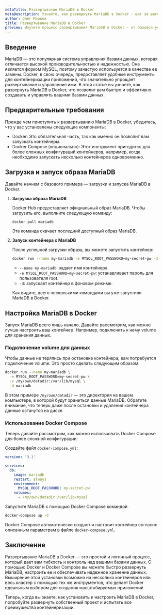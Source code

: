 ```yaml
---
metaTitle: Развертывание MariaDB в Docker
metaDescription: Узнайте, как развернуть MariaDB в Docker - шаг за шагом настройте и запустите свою базу данных для использования в контейнерах
author: Олег Марков
title: Развертывание MariaDB в Docker
preview: Изучите процесс развертывания MariaDB в Docker - от базовой установки до настройки и запуска контейнера с базой данных. Примеры и объяснения помогут вам на каждом этапе
---
```


## Введение

MariaDB — это популярная система управления базами данных, которая отличается высокой производительностью и надежностью. Она является форком MySQL, поэтому зачастую используется в качестве ее замены. Docker, в свою очередь, предоставляет удобные инструменты для контейнеризации приложений, что значительно упрощает развертывание и управление ими. В этой статье вы узнаете, как развернуть MariaDB в Docker, что позволит вам быстро и эффективно создавать и управлять вашими базами данных.

## Предварительные требования

Прежде чем приступить к развертыванию MariaDB в Docker, убедитесь, что у вас установлены следующие компоненты:

- Docker: Это обязательная часть, так как именно он позволит вам запускать контейнеры.
- Docker Compose (опционально): Этот инструмент пригодится для более сложных конфигураций контейнеров, например, когда необходимо запускать несколько контейнеров одновременно.

## Загрузка и запуск образа MariaDB

Давайте начнем с базового примера — загрузки и запуска MariaDB в Docker.

1. **Загрузка образа MariaDB**

   Docker Hub предоставляет официальный образ MariaDB. Чтобы загрузить его, выполните следующую команду:

   ```bash
   docker pull mariadb
   ```

   Эта команда скачает последний доступный образ MariaDB.

2. **Запуск контейнера с MariaDB**

   После успешной загрузки образа, вы можете запустить контейнер:

   ```bash
   docker run --name my-mariadb -e MYSQL_ROOT_PASSWORD=my-secret-pw -d mariadb
   ```

   - `--name my-mariadb`: задает имя контейнера.
   - `-e MYSQL_ROOT_PASSWORD=my-secret-pw`: устанавливает пароль для пользователя root.
   - `-d`: запускает контейнер в фоновом режиме.

   Как видите, всего несколькими командами вы уже запустили MariaDB в Docker.

## Настройка MariaDB в Docker

Запуск MariaDB всего лишь начало. Давайте рассмотрим, как можно лучше настроить ваш контейнер. Например, подключить к нему volume для хранения данных.

### Подключение volume для данных

Чтобы данные не терялись при остановке контейнера, вам потребуется подключение volume. Это просто сделать следующим образом:

```bash
docker run --name my-mariadb \
  -e MYSQL_ROOT_PASSWORD=my-secret-pw \
  -v /my/own/datadir:/var/lib/mysql \
  -d mariadb
```

В этом примере `/my/own/datadir` — это директория на вашем компьютере, в которой будут храниться данные MariaDB. Обратите внимание, что теперь даже после остановки и удаления контейнера данные останутся на диске.

### Использование Docker Compose

Теперь давайте рассмотрим, как можно использовать Docker Compose для более сложной конфигурации:

Создайте файл `docker-compose.yml`:

```yaml
version: '3.1'

services:
  db:
    image: mariadb
    restart: always
    environment:
      MYSQL_ROOT_PASSWORD: my-secret-pw
    volumes:
      - /my/own/datadir:/var/lib/mysql
```

Запустите MariaDB с помощью Docker Compose командой:

```bash
docker-compose up -d
```

Docker Compose автоматически создаст и настроит контейнер согласно описанным параметрам в файле `docker-compose.yml`.

## Заключение

Развертывание MariaDB в Docker — это простой и логичный процесс, который дает вам гибкость и контроль над вашими базами данных. С помощью Docker и Docker Compose вы можете быстро развернуть MariaDB, настроить ее и обеспечивать надежное хранение данных. Выширение этой установки возможно на несколько контейнеров или весь кластер с помощью тех же инструментов, что делает Docker идеальным выбором для создания масштабируемых приложений.

Теперь, когда вы знаете, как установить и настроить MariaDB в Docker, попробуйте развернуть собственный проект и испытать все преимущества контейнеризации.